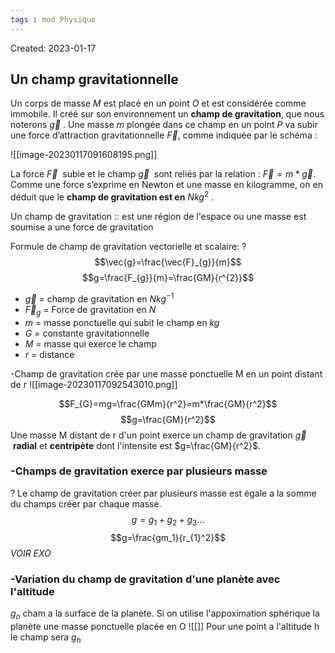 ```yaml
---
tags : mod Physique
---
```

Created: 2023-01-17

## Un champ gravitationnelle
Un corps de masse _M_ est placé en un point _O_ et est considérée comme immobile. Il créé sur son environnement un **champ de gravitation**, que nous noterons $\vec{g}$ . Une masse _m_ plongée dans ce champ en un point _P_ va subir une force d’attraction gravitationnelle $\vec{F}$, comme indiquée par le schéma :

![[image-20230117091608195.png]]

La force $\vec{F}$  subie et le champ $\vec{g}$  sont reliés par la relation :  $\vec{F}=m*\vec{g}$.
Comme une force s’exprime en Newton et une masse en kilogramme, on en déduit que le **champ de gravitation est en** $Nkg^2$ . 

Un champ de gravitation :: est une région de l'espace ou une masse est soumise a une force de gravitation
<!--SR:!2023-01-30,7,230-->

Formule de champ de gravitation vectorielle et scalaire:
?
$$\vec{g}=\frac{\vec{F}_{g}}{m}$$
$$g=\frac{F_{g}}{m}=\frac{GM}{r^{2}}$$
- $\vec{g}$ = champ de gravitation en $Nkg^{-1}$
- $\vec{F}_{g}$ = Force de gravitation en $N$
- $m$ = masse ponctuelle qui subit le champ en $kg$
- $G$ = constante gravitationnelle
- $M$ = masse qui exerce le champ
- $r$ = distance
<!--SR:!2023-01-24,1,188-->

-Champ de gravitation crée par une masse ponctuelle M en un point distant de r
![[image-20230117092543010.png]]

$$F_{G}=mg=\frac{GMm}{r^2}=m*\frac{GM}{r^2}$$
$$g=\frac{GM}{r^2}$$
Une masse M distant de r d'un point exerce un champ de gravitation $\vec{g}$  **radial** et **centripète** dont l'intensite est $g=\frac{GM}{r^2}$. 

### -Champs de gravitation exerce par plusieurs masse
?
Le champ de gravitation créer par plusieurs masse est égale a la somme du champs créer par chaque masse.
$$g=g_1+g_2+g_{3}...$$
$$g=\frac{gm_1}{r_{1}^2}$$
*VOIR EXO*

### -Variation du champ de gravitation d'une planète avec l'altitude
$g_o$ cham a la surface de la planète.
Si on utilise l'appoximation sphérique la planète une masse ponctuelle placée en O
![[]]
Pour une point a l'altitude h le champ sera $g_h$
